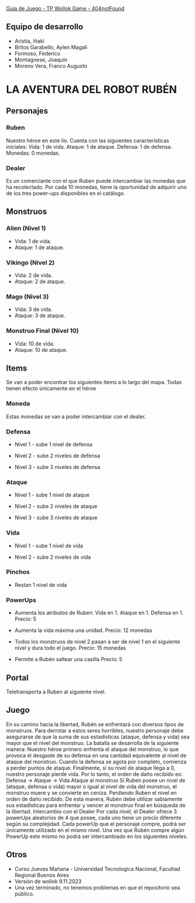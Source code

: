 

[Guia de Juego - TP Wollok Game - 404notFound](https://github.com/pdepjm/2023-o-tpi-game-404notfound/blob/master/Guia%20de%20Juego%20-%20TP%20Wollok%20Game%20-%20404notFound.pdf)

## Equipo de desarrollo

- Aristia, Iñaki
- Britos Garabello, Aylen Magali
- Formoso, Federico
- Montagnese, Joaquin
- Moreno Vera, Franco Augusto

# LA AVENTURA DEL ROBOT RUBÉN

## Personajes

### Ruben
Nuestro héroe en este lío.
Cuenta con las siguientes características iniciales: 
Vida: 1 de vida. 
Ataque: 1 de ataque. 
Defensa: 1 de defensa. 
Monedas: 0 monedas.
### Dealer
Es un comerciante con el que Ruben puede intercambiar las monedas que ha recolectado. Por cada 10 monedas, tiene la oportunidad de adquirir uno de los tres power-ups disponibles en el catálogo.

## Monstruos
### Alien (Nivel 1)
 - Vida: 1 de vida.
 - Ataque: 1 de ataque.

### Vikingo (Nivel 2) 
 - Vida: 2 de vida. 
 - Ataque: 2 de ataque.

### Mago (Nivel 3)
 - Vida: 3 de vida. 
 - Ataque: 3 de ataque.

### Monstruo Final (Nivel 10)
 - Vida: 10 de vida. 
 - Ataque: 10 de ataque.

## Items
Se van a poder encontrar los siguientes ítems a lo largo del mapa.
Todas tienen efecto únicamente en el héroe
### Moneda

 Estas monedas se van a poder intercambiar con el dealer.
### Defensa
 - Nivel 1 - sube 1 nivel de defensa

 - Nivel 2 - sube 2 niveles de defensa

 - Nivel 3 - sube 3 niveles de defensa

### Ataque

 - Nivel 1 - sube 1 nivel de ataque

 - Nivel 2 - sube 2 niveles de ataque

 - Nivel 3 - sube 3 niveles de ataque


### Vida
 - Nivel 1 - sube 1 nivel de vida

 - Nivel 2 - sube 2 niveles de vida

### Pinchos
 
 - Restan 1 nivel de vida

### PowerUps

- Aumenta los atributos de Ruben: 
   Vida en 1.
   Ataque en 1.
   Defensa en 1.
   Precio: 5


- Aumenta la vida máxima una unidad.
   Precio: 12 monedas


- Todos los monstruos de nivel 2 pasan a ser de nivel 1 en el siguiente nivel y dura todo el juego.
   Precio: 15 monedas


- Permite a Rubén saltear una casilla
   Precio: 5

## Portal

 Teletransporta a Ruben al siguiente nivel.

## Juego
En su camino hacia la libertad, Rubén se enfrentará con diversos tipos de monstruos. 
Para derrotar a estos seres horribles, nuestro personaje debe asegurarse de que la suma de sus estadísticas (ataque, defensa y vida) sea mayor que el nivel del monstruo.
La batalla se desarrolla de la siguiente manera:
Nuestro héroe primero enfrenta el ataque del monstruo, lo que provoca el desgaste de su defensa en una cantidad equivalente al nivel de ataque del monstruo. 
Cuando la defensa se agota por completo, comienza a perder puntos de ataque. 
Finalmente, si su nivel de ataque llega a 0, nuestro personaje pierde vida.
Por lo tanto, el orden de daño recibido es: Defensa -> Ataque -> Vida
Ataque al monstruo
Si Ruben posee un nivel de (ataque, defensa o vida) mayor o igual al nivel de vida del monstruo, el monstruo muere y se convierte en ceniza. Perdiendo Ruben el nivel en orden de daño recibido.
De esta manera, Rubén debe utilizar sabiamente sus estadísticas para enfrentar y vencer al monstruo final en búsqueda de la libertad.
Intercambio con el Dealer
Por cada nivel, el Dealer ofrece 3 powerUps aleatorios de 4 que posee, cada uno tiene un precio diferente según su complejidad. Cada powerUp que el personaje compre, podrá ser únicamente utilizado en el mismo nivel. 
Una vez que Rubén compre algún PowerUp este mismo no podrá ser intercambiado en los siguientes niveles.


## Otros

- Curso Jueves Mañana - Universidad Tecnologica Nacional, Facultad Regional Buenos Aires
- Versión de wollok 9.11.2023
- Una vez terminado, no tenemos problemas en que el repositorio sea público.
